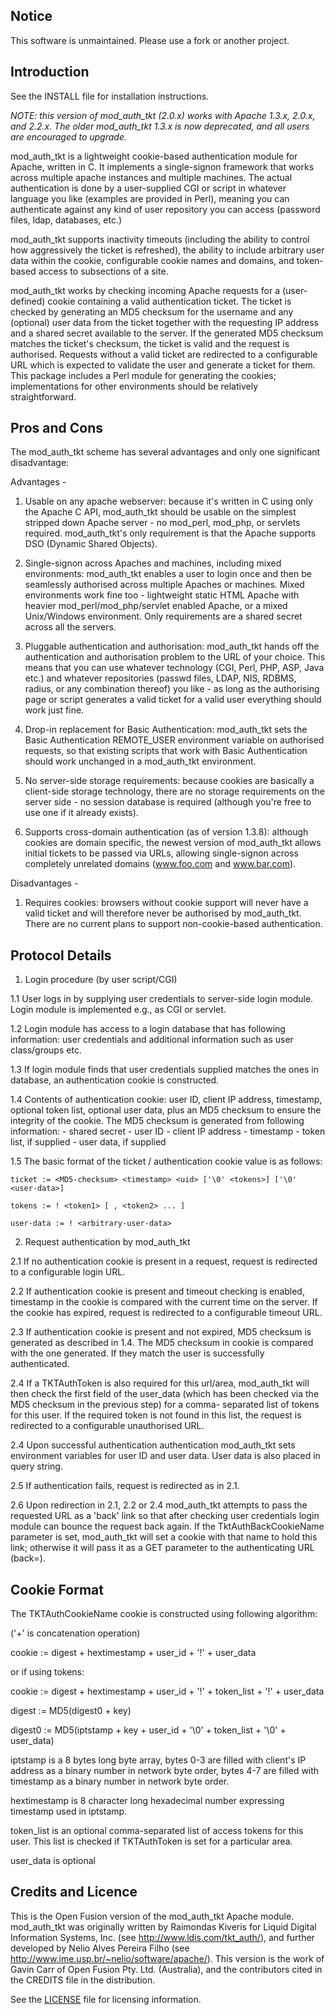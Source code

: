 Notice
------

This software is unmaintained. Please use a fork or another project.


Introduction
------------

See the INSTALL file for installation instructions.

  *NOTE: this version of mod_auth_tkt (2.0.x) works with Apache
   1.3.x, 2.0.x, and 2.2.x. The older mod_auth_tkt 1.3.x is now
   deprecated, and all users are encouraged to upgrade.*

mod_auth_tkt is a lightweight cookie-based authentication module for
Apache, written in C. It implements a single-signon framework that works
across multiple apache instances and multiple machines. The actual
authentication is done by a user-supplied CGI or script in whatever
language you like (examples are provided in Perl), meaning you can
authenticate against any kind of user repository you can access
(password files, ldap, databases, etc.)

mod_auth_tkt supports inactivity timeouts (including the ability to
control how aggressively the ticket is refreshed), the ability to
include arbitrary user data within the cookie, configurable cookie names
and domains, and token-based access to subsections of a site.

mod_auth_tkt works by checking incoming Apache requests for a (user-
defined) cookie containing a valid authentication ticket. The ticket is
checked by generating an MD5 checksum for the username and any
(optional) user data from the ticket together with the requesting IP
address and a shared secret available to the server. If the generated
MD5 checksum matches the ticket's checksum, the ticket is valid and the
request is authorised. Requests without a valid ticket are redirected to
a configurable URL which is expected to validate the user and generate a
ticket for them. This package includes a Perl module for generating the
cookies; implementations for other environments should be relatively
straightforward.



Pros and Cons
-------------

The mod_auth_tkt scheme has several advantages and only one significant
disadvantage:

Advantages -

1. Usable on any apache webserver: because it's written in C using only
the Apache C API, mod_auth_tkt should be usable on the simplest stripped
down Apache server - no mod_perl, mod_php, or servlets required.
mod_auth_tkt's only requirement is that the Apache supports DSO (Dynamic
Shared Objects).

2. Single-signon across Apaches and machines, including mixed
environments: mod_auth_tkt enables a user to login once and then be
seamlessly authorised across multiple Apaches or machines. Mixed
environments work fine too - lightweight static HTML Apache with heavier
mod_perl/mod_php/servlet enabled Apache, or a mixed Unix/Windows
environment. Only requirements are a shared secret across all the
servers.

3. Pluggable authentication and authorisation: mod_auth_tkt hands off
the authentication and authorisation problem to the URL of your choice.
This means that you can use whatever technology (CGI, Perl, PHP, ASP,
Java etc.) and whatever repositories (passwd files, LDAP, NIS, RDBMS,
radius, or any combination thereof) you like - as long as the
authorising page or script generates a valid ticket for a valid user
everything should work just fine.

4. Drop-in replacement for Basic Authentication: mod_auth_tkt sets
the Basic Authentication REMOTE_USER environment variable on authorised
requests, so that existing scripts that work with Basic Authentication
should work unchanged in a mod_auth_tkt environment.

5. No server-side storage requirements: because cookies are basically
a client-side storage technology, there are no storage requirements
on the server side - no session database is required (although you're
free to use one if it already exists).

6. Supports cross-domain authentication (as of version 1.3.8): although
cookies are domain specific, the newest version of mod_auth_tkt allows
initial tickets to be passed via URLs, allowing single-signon across
completely unrelated domains (www.foo.com and www.bar.com).


Disadvantages -

1. Requires cookies: browsers without cookie support will never have a
valid ticket and will therefore never be authorised by mod_auth_tkt.
There are no current plans to support non-cookie-based authentication.




Protocol Details
----------------

1. Login procedure (by user script/CGI)

1.1 User logs in by supplying user credentials to server-side
    login module. Login module is implemented e.g., as CGI or servlet.

1.2 Login module has access to a login database that has following
    information: user credentials and additional information such
    as user class/groups etc.

1.3 If login module finds that user credentials supplied matches
    the ones in database, an authentication cookie is constructed.

1.4 Contents of authentication cookie: user ID, client IP address,
    timestamp, optional token list, optional user data, plus an
    MD5 checksum to ensure the integrity of the cookie. The MD5
    checksum is generated from following information:
     - shared secret
     - user ID
     - client IP address
     - timestamp
     - token list, if supplied
     - user data, if supplied

1.5 The basic format of the ticket / authentication cookie value is
    as follows:

    ticket := <MD5-checksum> <timestamp> <uid> ['\0' <tokens>] ['\0' <user-data>]

    tokens := ! <token1> [ , <token2> ... ]

    user-data := ! <arbitrary-user-data>




2. Request authentication by mod_auth_tkt

2.1 If no authentication cookie is present in a request, request is
    redirected to a configurable login URL.

2.2 If authentication cookie is present and timeout checking is
    enabled, timestamp in the cookie is compared with the current time
    on the server. If the cookie has expired, request is redirected to a
    configurable timeout URL.

2.3 If authentication cookie is present and not expired, MD5 checksum is
    generated as described in 1.4. The MD5 checksum in cookie is
    compared with the one generated. If they match the user is
    successfully authenticated.

2.4 If a TKTAuthToken is also required for this url/area, mod_auth_tkt
    will then check the first field of the user_data (which has been
    checked via the MD5 checksum in the previous step) for a comma-
    separated list of tokens for this user. If the required token is
    not found in this list, the request is redirected to a configurable
    unauthorised URL.

2.4 Upon successful authentication authentication mod_auth_tkt sets
    environment variables for user ID and user data. User data is also
    placed in query string.

2.5 If authentication fails, request is redirected as in 2.1.

2.6 Upon redirection in 2.1, 2.2 or 2.4 mod_auth_tkt attempts to pass
    the requested URL as a 'back' link so that after checking user
    credentials login module can bounce the request back again. If
    the TktAuthBackCookieName parameter is set, mod_auth_tkt will set
    a cookie with that name to hold this link; otherwise it will pass
    it as a GET parameter to the authenticating URL (back=<url>).


Cookie Format
-------------

The TKTAuthCookieName cookie is constructed using following algorithm:

('+' is concatenation operation)

cookie := digest + hextimestamp + user_id + '!' + user_data

or if using tokens:

cookie := digest + hextimestamp + user_id + '!' + token_list + '!' + user_data

digest := MD5(digest0 + key)

digest0 := MD5(iptstamp + key + user_id + '\0' + token_list + '\0' + user_data)

iptstamp is a 8 bytes long byte array, bytes 0-3 are filled with
client's IP address as a binary number in network byte order, bytes
4-7 are filled with timestamp as a binary number in network byte
order.

hextimestamp is 8 character long hexadecimal number expressing
timestamp used in iptstamp.

token_list is an optional comma-separated list of access tokens
for this user. This list is checked if TKTAuthToken is set for a
particular area.

user_data is optional



Credits and Licence
-------------------

This is the Open Fusion version of the mod_auth_tkt Apache module.
mod_auth_tkt was originally written by Raimondas Kiveris for Liquid
Digital Information Systems, Inc. (see http://www.ldis.com/tkt_auth/),
and further developed by Nelio Alves Pereira Filho
(see http://www.ime.usp.br/~nelio/software/apache/). This version is
the work of Gavin Carr of Open Fusion Pty. Ltd. (Australia), and the
contributors cited in the CREDITS file in the distribution.

See the [LICENSE](LICENSE) file for licensing information.


